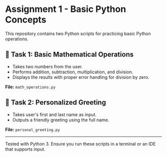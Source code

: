 # Assignment 1 - Basic Python Concepts

This repository contains two Python scripts for practicing basic Python operations.

## 🔹 Task 1: Basic Mathematical Operations
- Takes two numbers from the user.
- Performs addition, subtraction, multiplication, and division.
- Displays the results with proper error handling for division by zero.

**File:** `math_operations.py`

## 🔹 Task 2: Personalized Greeting
- Takes user's first and last name as input.
- Outputs a friendly greeting using the full name.

**File:** `personal_greeting.py`

---

Tested with Python 3. Ensure you run these scripts in a terminal or an IDE that supports input.
